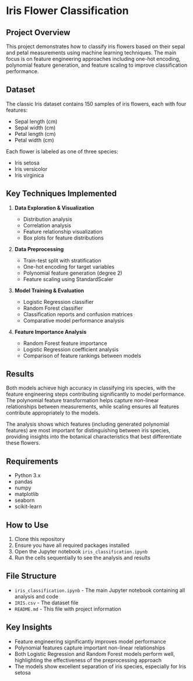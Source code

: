 # Iris Flower Classification

## Project Overview
This project demonstrates how to classify iris flowers based on their sepal and petal measurements using machine learning techniques. The main focus is on feature engineering approaches including one-hot encoding, polynomial feature generation, and feature scaling to improve classification performance.

## Dataset
The classic Iris dataset contains 150 samples of iris flowers, each with four features:
- Sepal length (cm)
- Sepal width (cm)
- Petal length (cm)
- Petal width (cm)

Each flower is labeled as one of three species:
- Iris setosa
- Iris versicolor
- Iris virginica

## Key Techniques Implemented
1. **Data Exploration & Visualization**
   - Distribution analysis
   - Correlation analysis
   - Feature relationship visualization
   - Box plots for feature distributions

2. **Data Preprocessing**
   - Train-test split with stratification
   - One-hot encoding for target variables
   - Polynomial feature generation (degree 2)
   - Feature scaling using StandardScaler

3. **Model Training & Evaluation**
   - Logistic Regression classifier
   - Random Forest classifier
   - Classification reports and confusion matrices
   - Comparative model performance analysis

4. **Feature Importance Analysis**
   - Random Forest feature importance
   - Logistic Regression coefficient analysis
   - Comparison of feature rankings between models

## Results
Both models achieve high accuracy in classifying iris species, with the feature engineering steps contributing significantly to model performance. The polynomial feature transformation helps capture non-linear relationships between measurements, while scaling ensures all features contribute appropriately to the models.

The analysis shows which features (including generated polynomial features) are most important for distinguishing between iris species, providing insights into the botanical characteristics that best differentiate these flowers.

## Requirements
- Python 3.x
- pandas
- numpy
- matplotlib
- seaborn
- scikit-learn

## How to Use
1. Clone this repository
2. Ensure you have all required packages installed
3. Open the Jupyter notebook `iris_classification.ipynb`
4. Run the cells sequentially to see the analysis and results

## File Structure
- `iris_classification.ipynb` - The main Jupyter notebook containing all analysis and code
- `IRIS.csv` - The dataset file
- `README.md` - This file with project information

## Key Insights
- Feature engineering significantly improves model performance
- Polynomial features capture important non-linear relationships
- Both Logistic Regression and Random Forest models perform well, highlighting the effectiveness of the preprocessing approach
- The models show excellent separation of iris species, especially for Iris setosa
